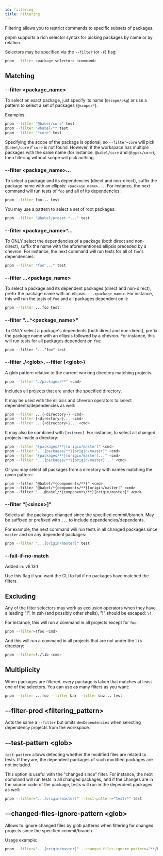 ```yaml
---
id: filtering
title: Filtering
---
```


Filtering allows you to restrict commands to specific subsets of packages.

pnpm supports a rich selector syntax for picking packages by name or by
relation.

Selectors may be specified via the `--filter` (or `-F`) flag:

```sh
pnpm --filter <package_selector> <command>
```

## Matching

### --filter \<package_name>

To select an exact package, just specify its name (`@scope/pkg`) or use a
pattern to select a set of packages (`@scope/*`).

Examples:

```sh
pnpm --filter "@babel/core" test
pnpm --filter "@babel/*" test
pnpm --filter "*core" test
```

Specifying the scope of the package is optional, so `--filter=core` will pick `@babel/core` if `core` is not found.
However, if the workspace has multiple packages with the same name (for instance, `@babel/core` and `@types/core`),
then filtering without scope will pick nothing.

### --filter \<package_name>...

To select a package and its dependencies (direct and non-direct), suffix the
package name with an ellipsis: `<package_name>...`. For instance, the next
command will run tests of `foo` and all of its dependencies:

```sh
pnpm --filter foo... test
```

You may use a pattern to select a set of root packages:

```sh
pnpm --filter "@babel/preset-*..." test
```

### --filter \<package_name>^...

To ONLY select the dependencies of a package (both direct and non-direct),
suffix the name with the aforementioned ellipsis preceded by a chevron. For
instance, the next command will run tests for all of `foo`'s
dependencies:

```sh
pnpm --filter "foo^..." test
```

### --filter ...\<package_name>

To select a package and its dependent packages (direct and non-direct), prefix
the package name with an ellipsis: `...<package_name>`. For instance, this will
run the tests of `foo` and all packages dependent on it:

```sh
pnpm --filter ...foo test
```

### --filter "...^\<package_name>"

To ONLY select a package's dependents (both direct and non-direct), prefix the
package name with an ellipsis followed by a chevron. For instance, this will
run tests for all packages dependent on `foo`:

```text
pnpm --filter "...^foo" test
```

### --filter ./\<glob>, --filter \{\<glob>\}

A glob pattern relative to the current working directory matching projects.

```sh
pnpm --filter "./packages/**" <cmd>
```

Includes all projects that are under the specified directory.

It may be used with the ellipsis and chevron operators to select
dependents/dependencies as well:

```sh
pnpm --filter ...{<directory>} <cmd>
pnpm --filter {<directory>}... <cmd>
pnpm --filter ...{<directory>}... <cmd>
```

It may also be combined with `[<since>]`. For instance, to select all changed
projects inside a directory:

```sh
pnpm --filter "{packages/**}[origin/master]" <cmd>
pnpm --filter "...{packages/**}[origin/master]" <cmd>
pnpm --filter "{packages/**}[origin/master]..." <cmd>
pnpm --filter "...{packages/**}[origin/master]..." <cmd>
```

Or you may select all packages from a directory with names matching the given
pattern:

```text
pnpm --filter "@babel/*{components/**}" <cmd>
pnpm --filter "@babel/*{components/**}[origin/master]" <cmd>
pnpm --filter "...@babel/*{components/**}[origin/master]" <cmd>
```

### --filter "[\<since>]"

Selects all the packages changed since the specified commit/branch. May be
suffixed or prefixed with `...` to include dependencies/dependents.

For example, the next command will run tests in all changed packages since
`master` and on any dependent packages:

```sh
pnpm --filter "...[origin/master]" test
```

### --fail-if-no-match

Added in: v8.13.1

Use this flag if you want the CLI to fail if no packages have matched the filters.

## Excluding

Any of the filter selectors may work as exclusion operators when they have a
leading "!". In zsh (and possibly other shells), "!" should be escaped: `\!`.

For instance, this will run a command in all projects except for `foo`:

```sh
pnpm --filter=!foo <cmd>
```

And this will run a command in all projects that are not under the `lib`
directory:

```sh
pnpm --filter=!./lib <cmd>
```

## Multiplicity

When packages are filtered, every package is taken that matches at least one of
the selectors. You can use as many filters as you want:

```sh
pnpm --filter ...foo --filter bar --filter baz... test
```

## --filter-prod \<filtering_pattern>

Acts the same a `--filter` but omits `devDependencies` when selecting dependency projects
from the workspace.

## --test-pattern \<glob>

`test-pattern` allows detecting whether the modified files are related to tests.
If they are, the dependent packages of such modified packages are not included.

This option is useful with the "changed since" filter. For instance, the next
command will run tests in all changed packages, and if the changes are in the
source code of the package, tests will run in the dependent packages as well:

```sh
pnpm --filter="...[origin/master]" --test-pattern="test/*" test
```

## --changed-files-ignore-pattern \<glob>

Allows to ignore changed files by glob patterns when filtering for changed projects since the specified commit/branch.

Usage example:

```sh
pnpm --filter="...[origin/master]" --changed-files-ignore-pattern="**/README.md" run build
```
